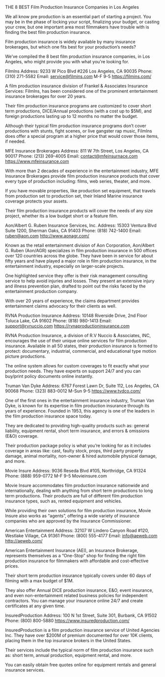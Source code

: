 THE 8 BEST Film Production Insurance Companies in Los Angeles

We all know pre production is an essential part of starting a project. You may be in the phase of locking your script, finalizing your budget, or casting your crew, but one important area most filmmakers have trouble with is finding the best film production insurance.

Film production insurance is widely available by many insurance brokerages, but which one fits best for your production’s needs?

We’ve compiled the 8 best film production insurance companies, in Los Angeles, who might provide you with what you're looking for.


FilmIns
Address: 9233 W Pico Blvd #226 Los Angeles, CA 90035
Phone: (310) 271-5582
Email: service@filmins.com
M-F 9-5
https://filmins.com/

A film production insurance division of Frankel & Associates Insurance Services: FilmIns, has been considered one of the prominent entertainment insurance brokerages for over 20 years.

Their film production insurance programs are customized to cover short term productions, DICE/Annual productions (with a cost up to $5M), and foreign productions lasting up to 12 months no matter the budget.

Although their typical film production insurance programs don’t cover productions with stunts, fight scenes, or live gangster rap music, FilmIns does offer a special program at a higher price that would cover those items, if needed.


MFE Insurance Brokerages
Address: 811 W 7th Street, Los Angeles, CA 90017
Phone: (213) 269-4005
Email: contact@mfeinsurnace.com
https://www.mfeinsurance.com

With more than 2 decades of experience in the entertainment industry, MFE Insurance Brokerages provide film production insurance products that cover every type of production including: films, web series, theater, and more.

If you have movable properties, like production set equipment, that travels from production set to production set, their Inland Marine insurance coverage protects your assets.

Their film production insurance products will cover the needs of any size project, whether its a low budget short or a feature film.


Aon/Albert G. Ruben Insurance Services, Inc.
Address: 15303 Ventura Blvd Suite 1200, Sherman Oaks, CA 91403
Phone: (818) 742-1400
Email: ruben@aon.com
http://www.aonagr.com/

Known as the retail entertainment division of Aon Corporation, Aon/Albert G. Ruben (Aon/AGR) specializes in film production insurance in 500 offices over 120 countries across the globe. They have been in service for about fifty years and have played a major role in film production insurance, in the entertainment industry, especially on larger-scale projects.

One highlighted service they offer is their risk management consulting service to help avoid injuries and losses. They present an extensive injury and illness prevention plan, drafted to point out the risks faced by the entertainment production company.

With over 20 years of experience, the claims department provides entertainment claims advocacy for their clients as well.


RVNA Production Insurance
Address: 10148 Riverside Drive, 2nd Floor Toluca Lake, CA 91602
Phone: (818) 980-1413
Email: support@rvnuccio.com
https://rvnaproductioninsurance.com

RVNA Production Insurance, a division of R.V Nuccio & Associates, INC, encourages the use of their unique online services for film production insurance. Available in all 50 states, their production insurance is formed to protect: documentary, industrial, commercial, and educational type motion picture productions.

The online system allows for custom coverages to fit exactly what your production needs. They have experts on support 24/7 and you can buy/print policy documents online instantly.




Truman Van Dyke
Address: 6767 Forest Lawn Dr, Suite 112, Los Angeles, CA 90068
Phone: (323) 883-0012
M-Sun 9-5
https://www.tvdco.com/

One of the first ones in the entertainment insurance industry, Truman Van Dyke, is known for its expertise in film production insurance through its years of experience. Founded in 1953, this agency is one of the leaders in the film production insurance space today.

They are dedicated to providing high-quality products such as: general liability, equipment rental, short term insurance, and errors & omissions (E&O) coverage.

Their production package policy is what you’re looking for as it includes coverage in areas like: cast, faulty stock, props, third party property damage, animal mortality, non-owner & hired automobile physical damage, and more.


Movie Insure
Address: 9036 Reseda Blvd #105, Northridge, CA 91324
Phone: (888) 959-0772
M-F 9-5
Movieinsure.com

Movie Insure accommodates film production insurance nationwide and internationally, dealing with anything from short term productions to long term productions. Their products are full of different film production insurance types, such as, rented equipment and vehicles.

While providing their own solutions for film production insurance, Movie Insure also works as “agents”, offering a wide variety of insurance companies who are approved by the Insurance Commissioner.


American Entertainment
Address: 32107 W Lindero Canyon Road #120, Westlake Village, CA 91361
Phone: (800) 555-4177
Email: info@aeweb.com
http://aeweb.com/

American Entertainment Insurance (AEI), an Insurance Brokerage, represents themselves as a “One-Stop” shop for finding the right film production insurance for filmmakers with affordable and cost-effective prices.

Their short term production insurance typically covers under 60 days of filming with a max budget of $1M.

They also offer Annual DICE production insurance, E&O, event insurance, and even non-entertainment related business policies for independent contractors. You can manage your insurance online 24/7 and create certificates at any given time.


InsuredProduction
Address: 100 N 1st Street, Suite 301, Burbank, CA 91502
Phone: (800) 800-5880
https://www.insuredproduction.com/

InsuredProduction is a film production insurance service of United Agencies Inc. They have over $200M of premium documented for over 10K clients, placing them in the top insurance brokers in the United States.

Their services include the typical norm of film production insurance such as: short term, annual production, equipment rental, and more.

You can easily obtain free quotes online for equipment rentals and general insurance services.
